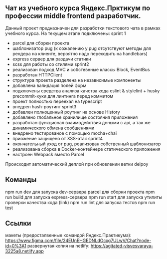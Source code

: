 ## Чат из учебного курса Яндекс.Прктикум по профессии middle frontend разработчик.
Данный проект предназначен для разработки текстового чата в рамках учебного курса. 
На текущем этапе подключены:
sprint 1
- parcel для сборки проекта
- шаблонизатор pug (к сожалению у pug отсутствуют методы для рендера на клиенте, вероятно надо переходить на handlebars)
- express сервер для раздачи статики
- scss для работы со стилями 
sprint2
- реализован подход MVC и собстевнные классы Block, EventBus
- разработан HTTPClient 
- структура проекта разделена на независимые компоненты
- добавлена валидация полей форм
- подключены средства анализа качства кода eslint & stylelint + husky precommit-хуки для линтинга перед коммитом
- проект полностью переехал на typescript
- внедрен hash-роутинг
sprint3
- добавлен полноценный роутинг на основе History
- добавлено глобальное хранилище состояния приложения
- разработан функционал взаимодействия днными с api, а так же  динамического обмена сообщениями
- внедрено тестированое с помощью mocha+chai
- приожение защищено от XSS-атак
sprint4
- окончательный уход от pug, реализован собственный шаблонизатор   
- реализована сборка в Docker-контейнере статического приложения
- настроен Webpack вместо Parcel 



Происходит автоматический деплой при обновлении ветки delpoy
## Команды
npm run dev для запуска dev-сервера parcel
для сборки проекта npm run build
для запуска express-сервера npm run start
для запуска утилиты проверки качества кода (link) npm run lint
для запуска тестов npm run test

## Ссылки
макеты (предосталвенные командой Яндекс.Практикума): https://www.figma.com/file/24EUnEHGEDNLdOcxg7ULwV/Chat?node-id=0%3A1 
развернутая копия на netlify: https://agitated-visvesvaraya-3225a8.netlify.app 

